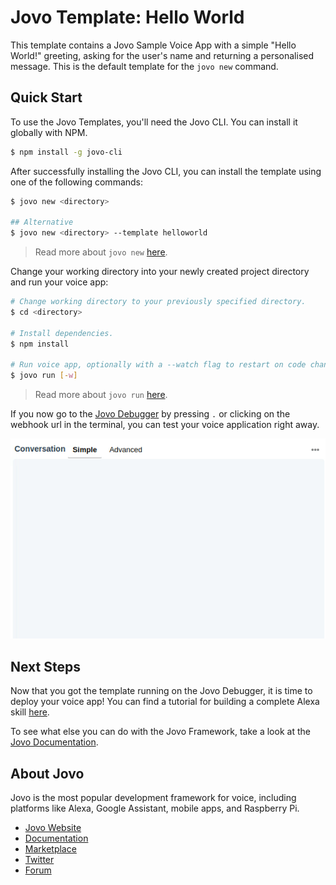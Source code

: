 # Jovo Template: Hello World

This template contains a Jovo Sample Voice App with a simple "Hello World!" greeting, asking for the user's name and returning a personalised message. This is the default template for the `jovo new` command.

## Quick Start

To use the Jovo Templates, you'll need the Jovo CLI. You can install it globally with NPM.

```sh
$ npm install -g jovo-cli
```

After successfully installing the Jovo CLI, you can install the template using one of the following commands:

```sh
$ jovo new <directory>

## Alternative
$ jovo new <directory> --template helloworld
```

> Read more about `jovo new` [here](https://www.jovo.tech/marketplace/jovo-cli#jovo-new).

Change your working directory into your newly created project directory and run your voice app:

```sh
# Change working directory to your previously specified directory.
$ cd <directory>

# Install dependencies.
$ npm install

# Run voice app, optionally with a --watch flag to restart on code changes.
$ jovo run [-w]
```

> Read more about `jovo run` [here](https://www.jovo.tech/marketplace/jovo-cli#jovo-run).

If you now go to the [Jovo Debugger](https://www.jovo.tech/marketplace/jovo-plugin-debugger) by pressing `.` or clicking on the webhook url in the terminal, you can test your voice application right away.

![Debugger Example](./img/debugger.gif)

## Next Steps

Now that you got the template running on the Jovo Debugger, it is time to deploy your voice app! You can find a tutorial for building a complete Alexa skill [here](https://www.jovo.tech/tutorials/alexa-skill-tutorial-nodejs).

To see what else you can do with the Jovo Framework, take a look at the [Jovo Documentation](https://www.jovo.tech/docs/).

## About Jovo

Jovo is the most popular development framework for voice, including platforms like Alexa, Google Assistant, mobile apps, and Raspberry Pi.

-   [Jovo Website](https://jovo.tech/)
-   [Documentation](https://jovo.tech/docs/)
-   [Marketplace](https://www.jovo.tech/marketplace/)
-   [Twitter](https://twitter.com/jovotech/)
-   [Forum](https://community.jovo.tech/)
